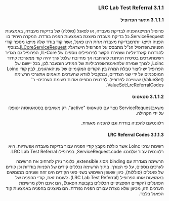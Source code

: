 
<div dir="rtl" markdown="1">

### 3.1.1 LRC Lab Test Referral

#### 3.1.1.1 תיאור הפרופיל

פרופיל המייצגהפניה לבדיקת מעבדה, או לפאנל (סוללה) של בדיקות מעבדה, באמצעות ServiceRequest.כל בדיקת מעבדה מיוצגת באמצעות הפניה בודדת. המקרה היחיד בו הפניה תייצג יותרמבדיקת מעבדה אחת הינו פאנל, אשר קוד בודד שלה מייצג מספר קודי הפניות.הפרופיל הנ"ל מתבסס על הפרופיל הישראלי: [ILCoreServiceRequest](https://simplifier.net/ilcore/ilcoreservicerequest).בנוסף להגדרות קארדינליות ושמירת הקשר לפרופילים נוספים של IL-Core, הפרופיל גם מגדיר רשימתערכים בסיסית הניתנת להרחבה אך מחייבת שלכל ערך יהיה קוד ממערכת קידוד Loinc, לצורך שמירה עלהאינטראופרביליות של המידע הומעבר.לכן, בכל יישום של הפרופיל יש ליצור טבלת המרה בין הקודים המקומיים של שניהארגונים, לבין קודי Loinc המוסכמים על ידי שני הצדדים, ובמקביל לוודא שהערכים תואמים אתערכי הרשימה (ValueSet) ששוייכה לפרופיל. לפרטים נוספים אודות רשימת הערכים- ר' ValueSet:LrcReferralCodes.

#### 3.1.1.2 סטאטוס

משאבServiceRequest נוצר עם סטאטוס "active". רק משאבים בסטאטוסזה יטופלו על ידי הקהילה.

רלוונטיגם להפניה בודדת וגם להפניה מאגדת.

#### 3.1.1.3 LRC Referral Codes
רשימת ערכי Loinc אשר כוללת מקבץ קודי הפניה עבור בדיקות מעבדה אפשריות.
היא רלוונטית עבור אלמנט: ServiceRequest.code, בפרופיל: LRC Lab Test Referral.

הרשימה מוגדרת עם binding מסוג extensible, כלומר ניתן להרחיב את הרשימה לערכים נוספים, על פי הצורך.
בתוך הרשימה נכללים קודים של הפניות בודדות וכן קודים של פאנלים (סוללות), כיוון שאופן השימוש בשני סוגי הקודים הינו זהה ושניהם ממומשים באמצעות אותו הפרופיל (LRC Lab Test Referral).
לעומת זאת, קודי ההפניה של הפאנלים (הקודים הספציפיים הכלולים בקבוצת הפאנל), הם אינם חלק מרשימת הערכים הזו, מכיוון שלא נוצרת עבורם הפניה נפרדת. הם מיוצגים בהפניה באמצעות קוד הפאנל בלבד.

</div>